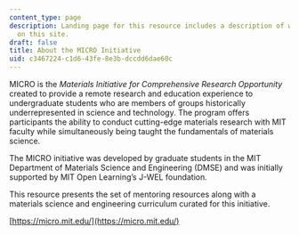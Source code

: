```yaml
---
content_type: page
description: Landing page for this resource includes a description of what is contained
  on this site.
draft: false
title: About the MICRO Initiative
uid: c3467224-c1d6-43fe-8e3b-dccdd6dae60c
---
```

MICRO is the *Materials Initiative for Comprehensive Research Opportunity* created to provide a remote research and education experience to undergraduate students who are members of groups historically underrepresented in science and technology. The program offers participants the ability to conduct cutting-edge materials research with MIT faculty while simultaneously being taught the fundamentals of materials science.

The MICRO initiative was developed by graduate students in the MIT Department of Materials Science and Engineering (DMSE) and was initially supported by MIT Open Learning’s J-WEL foundation.

This resource presents the set of mentoring resources along with a materials science and engineering curriculum curated for this initiative.

[https://micro.mit.edu/](https://micro.mit.edu/)
